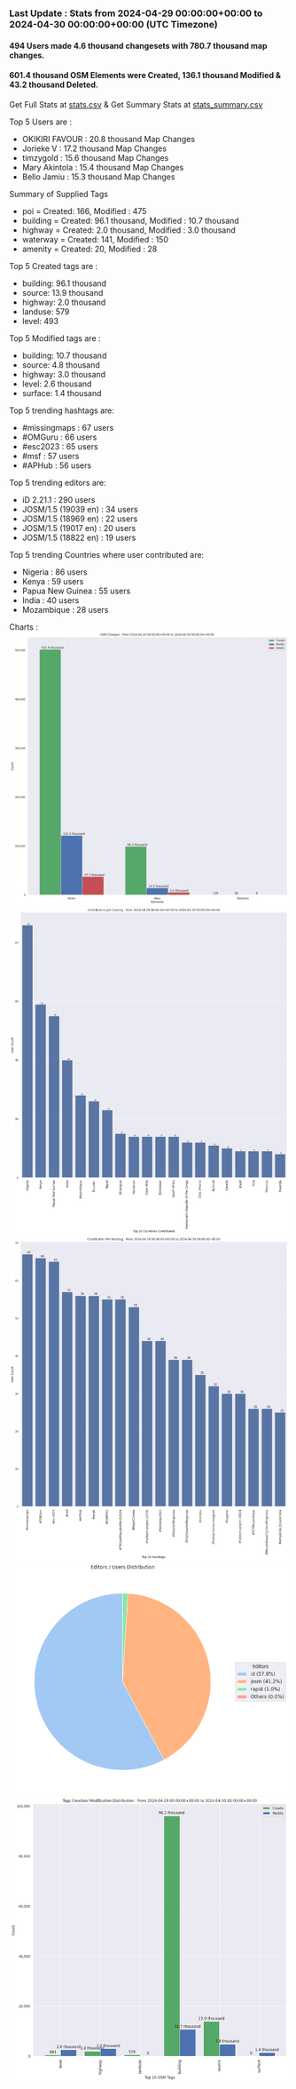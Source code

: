### Last Update : Stats from 2024-04-29 00:00:00+00:00 to 2024-04-30 00:00:00+00:00 (UTC Timezone)

#### 494 Users made 4.6 thousand changesets with 780.7 thousand map changes.
#### 601.4 thousand OSM Elements were Created, 136.1 thousand Modified & 43.2 thousand Deleted.
Get Full Stats at [stats.csv](/stats/hotosm/Daily/stats.csv)
 & Get Summary Stats at [stats_summary.csv](/stats/hotosm/Daily/stats_summary.csv)

Top 5 Users are : 
- OKIKIRI FAVOUR : 20.8 thousand Map Changes
- Jorieke V : 17.2 thousand Map Changes
- timzygold : 15.6 thousand Map Changes
- Mary Akintola : 15.4 thousand Map Changes
- Bello Jamiu : 15.3 thousand Map Changes

Summary of Supplied Tags
- poi = Created: 166, Modified : 475
- building = Created: 96.1 thousand, Modified : 10.7 thousand
- highway = Created: 2.0 thousand, Modified : 3.0 thousand
- waterway = Created: 141, Modified : 150
- amenity = Created: 20, Modified : 28


Top 5 Created tags are :
- building: 96.1 thousand
- source: 13.9 thousand
- highway: 2.0 thousand
- landuse: 579
- level: 493


Top 5 Modified tags are :
- building: 10.7 thousand
- source: 4.8 thousand
- highway: 3.0 thousand
- level: 2.6 thousand
- surface: 1.4 thousand


Top 5 trending hashtags are:
- #missingmaps : 67 users
- #OMGuru : 66 users
- #esc2023 : 65 users
- #msf : 57 users
- #APHub : 56 users


Top 5 trending editors are:
- iD 2.21.1 : 290 users
- JOSM/1.5 (19039 en) : 34 users
- JOSM/1.5 (18969 en) : 22 users
- JOSM/1.5 (19017 en) : 20 users
- JOSM/1.5 (18822 en) : 19 users


Top 5 trending Countries where user contributed are:
- Nigeria : 86 users
- Kenya : 59 users
- Papua New Guinea : 55 users
- India : 40 users
- Mozambique : 28 users


 Charts : 
![Alt text](./stats_osm_changes.png) 
![Alt text](./stats_users_per_country.png) 
![Alt text](./stats_users_per_hashtag.png) 
![Alt text](./stats_editors_pie_chart.png) 
![Alt text](./stats_tags.png) 
